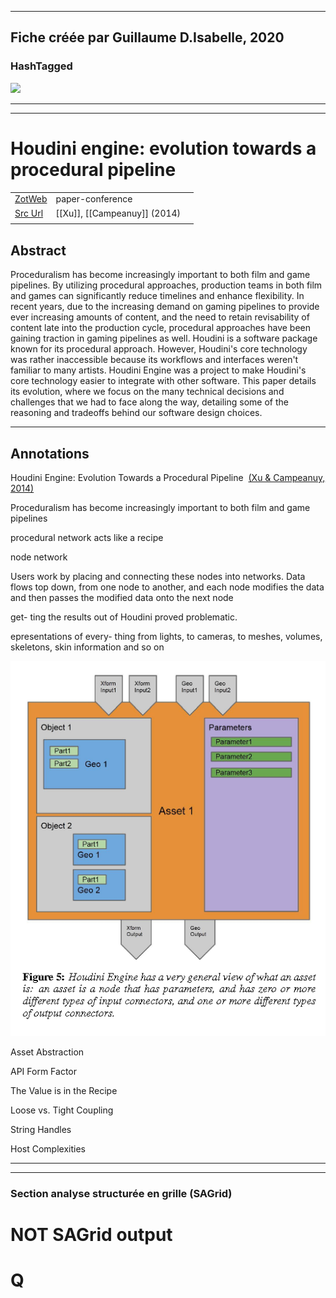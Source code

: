 
----
Fiche créée par Guillaume D.Isabelle, 2020 
---- 

### HashTagged 



![](11ba622f-03f3-4274-8b78-941c9ffb2bee)



----

----



# Houdini engine: evolution towards a procedural pipeline



|       |       |       |
|  ---  |  ---  |  ---  |
|   [ZotWeb](http://zotero.org/users/180474/items/W4A6AF9C)    | paper-conference      |       |
|   [Src Url](http://doi.org/10.1145/2633374.2633378)    |  [[Xu]], [[Campeanuy]] (2014)     |       |
|       |       |       |


## Abstract

Proceduralism has become increasingly important to both film and game pipelines. By utilizing procedural approaches, production teams in both film and games can significantly reduce timelines and enhance flexibility. In recent years, due to the increasing demand on gaming pipelines to provide ever increasing amounts of content, and the need to retain revisability of content late into the production cycle, procedural approaches have been gaining traction in gaming pipelines as well. Houdini is a software package known for its procedural approach. However, Houdini's core technology was rather inaccessible because its workflows and interfaces weren't familiar to many artists. Houdini Engine was a project to make Houdini's core technology easier to integrate with other software. This paper details its evolution, where we focus on the many technical decisions and challenges that we had to face along the way, detailing some of the reasoning and tradeoffs behind our software design choices.

----

## Annotations

Houdini Engine: Evolution Towards a Procedural Pipeline  [(Xu & Campeanuy, 2014)](https://www.zotero.org/google-docs/?PXkeiQ)



Proceduralism has become increasingly important to both film and game pipelines



procedural network acts like a recipe



node network



Users work by placing and connecting these nodes into networks. Data flows top down, from one node to another, and each node modifies the data and then passes the modified data onto the next node



get- ting the results out of Houdini proved problematic.



epresentations of every- thing from lights, to cameras, to meshes, volumes, skeletons, skin information and so on





![](12Ep3kB93vrKA2a4KzQp.png)



Asset Abstraction



API Form Factor



The Value is in the Recipe



Loose vs. Tight Coupling



String Handles



Host Complexities






----

----



### Section analyse structurée en grille (SAGrid)


# NOT SAGrid output

# Q

